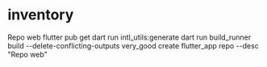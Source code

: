 # inventory
Repo web
flutter pub get
dart run intl_utils:generate
dart run build_runner build --delete-conflicting-outputs
very_good create flutter_app repo  --desc "Repo web"
